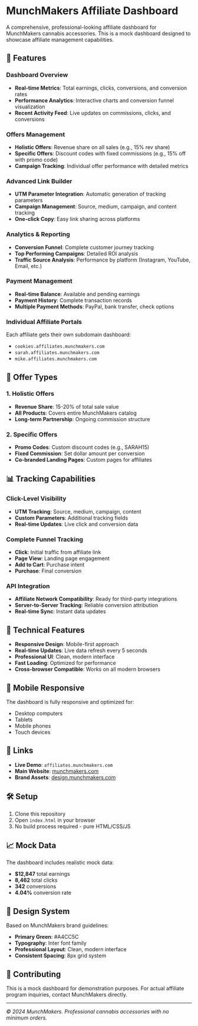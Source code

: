# MunchMakers Affiliate Dashboard

A comprehensive, professional-looking affiliate dashboard for MunchMakers cannabis accessories. This is a mock dashboard designed to showcase affiliate management capabilities.

## 🌟 Features

### Dashboard Overview
- **Real-time Metrics**: Total earnings, clicks, conversions, and conversion rates
- **Performance Analytics**: Interactive charts and conversion funnel visualization
- **Recent Activity Feed**: Live updates on commissions, clicks, and conversions

### Offers Management
- **Holistic Offers**: Revenue share on all sales (e.g., 15% rev share)
- **Specific Offers**: Discount codes with fixed commissions (e.g., 15% off with promo code)
- **Campaign Tracking**: Individual offer performance with detailed metrics

### Advanced Link Builder
- **UTM Parameter Integration**: Automatic generation of tracking parameters
- **Campaign Management**: Source, medium, campaign, and content tracking
- **One-click Copy**: Easy link sharing across platforms

### Analytics & Reporting
- **Conversion Funnel**: Complete customer journey tracking
- **Top Performing Campaigns**: Detailed ROI analysis
- **Traffic Source Analysis**: Performance by platform (Instagram, YouTube, Email, etc.)

### Payment Management
- **Real-time Balance**: Available and pending earnings
- **Payment History**: Complete transaction records
- **Multiple Payment Methods**: PayPal, bank transfer, check options

### Individual Affiliate Portals
Each affiliate gets their own subdomain dashboard:
- `cookies.affiliates.munchmakers.com`
- `sarah.affiliates.munchmakers.com`
- `mike.affiliates.munchmakers.com`

## 🎯 Offer Types

### 1. Holistic Offers
- **Revenue Share**: 15-20% of total sale value
- **All Products**: Covers entire MunchMakers catalog
- **Long-term Partnership**: Ongoing commission structure

### 2. Specific Offers
- **Promo Codes**: Custom discount codes (e.g., SARAH15)
- **Fixed Commission**: Set dollar amount per conversion
- **Co-branded Landing Pages**: Custom pages for affiliates

## 📊 Tracking Capabilities

### Click-Level Visibility
- **UTM Tracking**: Source, medium, campaign, content
- **Custom Parameters**: Additional tracking fields
- **Real-time Updates**: Live click and conversion data

### Complete Funnel Tracking
- **Click**: Initial traffic from affiliate link
- **Page View**: Landing page engagement
- **Add to Cart**: Purchase intent
- **Purchase**: Final conversion

### API Integration
- **Affiliate Network Compatibility**: Ready for third-party integrations
- **Server-to-Server Tracking**: Reliable conversion attribution
- **Real-time Sync**: Instant data updates

## 🚀 Technical Features

- **Responsive Design**: Mobile-first approach
- **Real-time Updates**: Live data refresh every 5 seconds
- **Professional UI**: Clean, modern interface
- **Fast Loading**: Optimized for performance
- **Cross-browser Compatible**: Works on all modern browsers

## 📱 Mobile Responsive

The dashboard is fully responsive and optimized for:
- Desktop computers
- Tablets
- Mobile phones
- Touch devices

## 🔗 Links

- **Live Demo**: `affiliates.munchmakers.com`
- **Main Website**: [munchmakers.com](https://munchmakers.com)
- **Brand Assets**: [design.munchmakers.com](https://design.munchmakers.com)

## 🛠️ Setup

1. Clone this repository
2. Open `index.html` in your browser
3. No build process required - pure HTML/CSS/JS

## 📈 Mock Data

The dashboard includes realistic mock data:
- **$12,847** total earnings
- **8,462** total clicks
- **342** conversions
- **4.04%** conversion rate

## 🎨 Design System

Based on MunchMakers brand guidelines:
- **Primary Green**: #A4CC5C
- **Typography**: Inter font family
- **Professional Layout**: Clean, modern interface
- **Consistent Spacing**: 8px grid system

## 🤝 Contributing

This is a mock dashboard for demonstration purposes. For actual affiliate program inquiries, contact MunchMakers directly.

---

*© 2024 MunchMakers. Professional cannabis accessories with no minimum orders.*